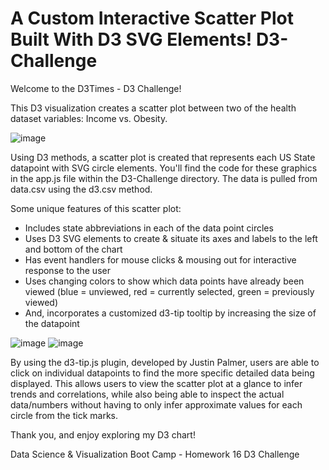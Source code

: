 # A Custom Interactive Scatter Plot Built With D3 SVG Elements! D3-Challenge
Welcome to the D3Times - D3 Challenge! 

This D3 visualization creates a scatter plot between two of the health dataset variables: Income vs. Obesity.

![image](https://user-images.githubusercontent.com/68246130/114629453-713b1d80-9c6d-11eb-9c21-4c03208ea999.png)

Using D3 methods, a scatter plot is created that represents each US State datapoint with SVG circle elements. You'll find the code for these graphics in the app.js file within the D3-Challenge directory. The data is pulled from data.csv using the d3.csv method. 

Some unique features of this scatter plot:
- Includes state abbreviations in each of the data point circles
- Uses D3 SVG elements to create & situate its axes and labels to the left and bottom of the chart
- Has event handlers for mouse clicks & mousing out for interactive response to the user
- Uses changing colors to show which data points have already been viewed (blue = unviewed, red = currently selected, green = previously viewed)
- And, incorporates a customized d3-tip tooltip by increasing the size of the datapoint 

![image](https://user-images.githubusercontent.com/68246130/114629563-ad6e7e00-9c6d-11eb-81ca-7d594d860678.png)
![image](https://user-images.githubusercontent.com/68246130/114629629-c840f280-9c6d-11eb-9fa5-93692adf2026.png)


By using the d3-tip.js plugin, developed by Justin Palmer, users are able to click on individual datapoints to find the more specific detailed data being displayed. This allows users to view the scatter plot at a glance to infer trends and correlations, while also being able to inspect the actual data/numbers without having to only infer approximate values for each circle from the tick marks.

Thank you, and enjoy exploring my D3 chart!



Data Science & Visualization Boot Camp - Homework 16 D3 Challenge
